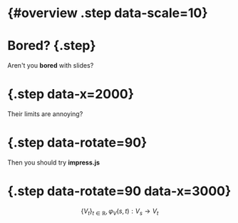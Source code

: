 # {#overview .step data-scale=10}

# Bored? {.step}

Aren't you **bored** with slides?

# {.step data-x=2000}

Their limits are annoying?

# {.step data-rotate=90}

Then you should try **impress.js**

# {.step data-rotate=90 data-x=3000}

$$\{V_t\}_{t \in \mathbb{R}}, \varphi_V(s, t): V_s \rightarrow V_t$$